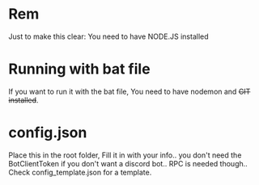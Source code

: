 # Rem
Just to make this clear: You need to have NODE.JS installed

# Running with bat file
If you want to run it with the bat file, You need to have nodemon and ~~GIT installed~~.

# config.json
Place this in the root folder, Fill it in with your info.. you don't need the BotClientToken if you don't want a discord bot.. RPC is needed though.. Check config_template.json for a template.